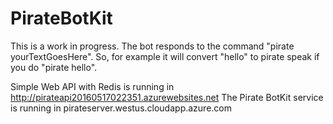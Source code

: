 # PirateBotKit
This is a work in progress.  The bot responds to the command "pirate yourTextGoesHere".  So, for example it will convert "hello" to pirate speak if you do "pirate hello".

Simple Web API with Redis is running in http://pirateapi20160517022351.azurewebsites.net
The Pirate BotKit service is running in pirateserver.westus.cloudapp.azure.com
